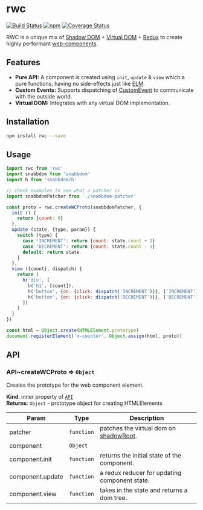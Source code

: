 # rwc
[![Build Status](https://travis-ci.org/tusharmath/rwc.svg?branch=master)](https://travis-ci.org/tusharmath/rwc)
[![npm](https://img.shields.io/npm/v/rwc.svg)](https://www.npmjs.com/package/rwc)
[![Coverage Status](https://coveralls.io/repos/github/tusharmath/rwc/badge.svg)](https://coveralls.io/github/tusharmath/rwc)

RWC is a unique mix of [Shadow DOM] + [Virtual DOM] + [Redux] to create highly performant [web-components].

[Shadow DOM]:     http://www.html5rocks.com/en/tutorials/webcomponents/shadowdom/
[Virtual DOM]:    https://github.com/paldepind/snabbdom
[Redux]:          redux.js.org
[web-components]: http://www.html5rocks.com/en/tutorials/webcomponents/shadowdom/

## Features
 - **Pure API:** A component is created using `init`, `update` & `view` which a pure functions, having no side-effects just like [ELM].
 - **Custom Events:** Supports dispatching of [CustomEvent] to communicate with the outside world.
 - **Virtual DOM:** Integrates with any virtual DOM implementation.
   
[ELM]:         elm-lang.org
[CustomEvent]: https://developer.mozilla.org/en/docs/Web/API/CustomEvent


## Installation

```bash
npm install rwc --save
```

## Usage

```js
import rwc from 'rwc'
import snabbdom from 'snabbdom'
import h from 'snabbdom/h'

// check examples to see what a patcher is
import snabbdomPatcher from './snabbdom-patcher'

const proto = rwc.createWCProto(snabbdomPatcher, {
  init () {
    return {count: 0}
  },
  update (state, {type, param}) {
    switch (type) {
      case 'INCREMENT': return {count: state.count + 1}
      case 'DECREMENT': return {count: state.count - 1}
      default: return state
    }
  },
  view ({count}, dispatch) {
    return (
      h('div', [
        h('h1', [count]),
        h('button', {on: {click: dispatch('INCREMENT')}}, ['INCREMENT']),
        h('button', {on: {click: dispatch('DECREMENT')}}, ['DECREMENT'])
      ])
    )
  }
})

const html = Object.create(HTMLElement.prototype)
document.registerElement('x-counter', Object.assign(html, proto))
```

<a name="module_API"></a>

## API
<a name="module_API..createWCProto"></a>

### API~createWCProto ⇒ <code>Object</code>
Creates the prototype for the web component element.

**Kind**: inner property of <code>[API](#module_API)</code>  
**Returns**: <code>Object</code> - prototype object for creating HTMLElements  

| Param | Type | Description |
| --- | --- | --- |
| patcher | <code>function</code> | patches the virtual dom on [shadowRoot](https://developer.mozilla.org/en-US/docs/Web/API/ShadowRoot). |
| component | <code>Object</code> |  |
| component.init | <code>function</code> | returns the initial state of the component. |
| component.update | <code>function</code> | a redux reducer for updating component state. |
| component.view | <code>function</code> | takes in the state and returns a dom tree. |

